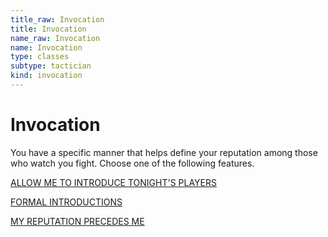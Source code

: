 ```yaml
---
title_raw: Invocation
title: Invocation
name_raw: Invocation
name: Invocation
type: classes
subtype: tactician
kind: invocation
---
```


# Invocation

You have a specific manner that helps define your reputation among those who watch you fight. Choose one of the following features.

[ALLOW ME TO INTRODUCE TONIGHT'S PLAYERS](./Allow%20Me%20To%20Introduce%20Tonights%20Players.md)

[FORMAL INTRODUCTIONS](./Formal%20Introductions.md)

[MY REPUTATION PRECEDES ME](./My%20Reputation%20Precedes%20Me.md)
